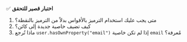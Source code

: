 ✅ **اختبار قصير للتحقق**
1.	متى يجب عليك استخدام الترميز بالأقواس بدلاً من الترميز بالنقطة؟
2.	كيف تضيف خاصية جديدة إلى كائن؟
3.	ماذا تُرجع `user.hasOwnProperty("email")` إذا لم تكن خاصية `email` مُعرفة؟